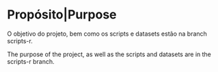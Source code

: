 # Propósito|Purpose

O objetivo do projeto, bem como os scripts e datasets estão na branch scripts-r.

The purpose of the project, as well as the scripts and datasets are in the scripts-r branch.
